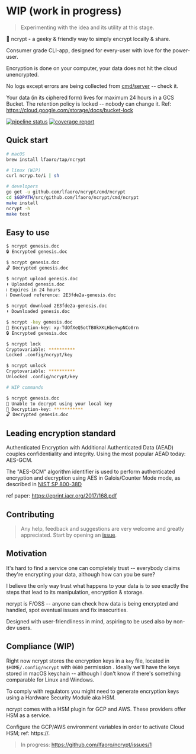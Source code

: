 # WIP (work in progress) 
> Experimenting with the idea and its utility at this stage. 

🧬 ncrypt - a geeky & friendly way to simply encrypt locally & share.

Consumer grade CLI-app, designed for every-user with love for the power-user.

Encryption is done on your computer, your data does not hit the cloud unencrypted.

No logs except errors are being collected from [cmd/server](https://github.com/lfaoro/ncrypt/tree/master/cmd/server) -- check it.

Your data (in its ciphered form) lives for maximum 24 hours in a GCS Bucket. The retention policy is locked -- nobody 
can change it. Ref: https://cloud.google.com/storage/docs/bucket-lock 

[![pipeline status](https://gitlab.com/lfaoro/ncrypt/badges/master/pipeline.svg)](https://gitlab.com/lfaoro/ncrypt/commits/master)
[![coverage report](https://gitlab.com/lfaoro/ncrypt/badges/master/coverage.svg)](https://gitlab.com/lfaoro/ncrypt/commits/master)

## Quick start

```bash
# macOS
brew install lfaoro/tap/ncrypt

# linux (WIP)
curl ncryp.to/i | sh

# developers
go get -u github.com/lfaoro/ncrypt/cmd/ncrypt
cd $GOPATH/src/github.com/lfaoro/ncrypt/cmd/ncrypt
make install
ncrypt -h
make test
```

## Easy to use

```bash
$ ncrypt genesis.doc
🔒 Encrypted genesis.doc

$ ncrypt genesis.doc
🔓 Decrypted genesis.doc

$ ncrypt upload genesis.doc
⬆️ Uploaded genesis.doc
ℹ️ Expires in 24 hours
ℹ️ Download reference: 2E3fde2a-genesis.doc

$ ncrypt download 2E3fde2a-genesis.doc
⬇️ Downloaded genesis.doc

$ ncrypt -key genesis.doc
🔑 Encryption-key: xy-TdOfXeQ5otTB0kXKLHbeYwpNCo0rn
🔒 Encrypted genesis.doc

$ ncrypt lock 
Cryptovariable: **********
Locked .config/ncrypt/key

$ ncrypt unlock 
Cryptovariable: **********
Unlocked .config/ncrypt/key

# WIP commands

$ ncrypt genesis.doc
🧮 Unable to decrypt using your local key
🔑 Decryption-key: ***********
🔓 Decrypted genesis.doc
```

## Leading encryption standard

Authenticated Encryption with Additional Authenticated Data (AEAD) couples confidentiality and integrity. Using the 
most popular AEAD today: AES-GCM. 

The "AES-GCM" algorithm identifier is used to perform authenticated encryption and decryption using AES in 
Galois/Counter Mode mode, as described in [NIST SP 800-38D](https://csrc.nist.gov/publications/detail/sp/800-38d/final)

ref paper: https://eprint.iacr.org/2017/168.pdf

## Contributing

> Any help, feedback and suggestions are very welcome and greatly appreciated.
> Start by opening an [issue](https://github.com/lfaoro/pkg/issues/new).

## Motivation

It's hard to find a service one can completely trust -- everybody claims they're encrypting your data, although how 
can you be sure? 

I believe the only way trust what happens to your data is to see exactly the steps that lead to its manipulation, 
encryption & storage.

ncrypt is F/OSS -- anyone can check how data is being encrypted and handled, spot eventual issues and fix insecurities.

Designed with user-friendliness in mind, aspiring to be used also by non-dev users.

## Compliance (WIP)

Right now ncrypt stores the encryption keys in a `key` file, located in `$HOME/.config/ncrypt` with `0600` permission
. Ideally we'll have the keys stored in macOS keychain -- although I don't know if there's something comparable for 
Linux and Windows.

To comply with regulators you might need to generate encryption keys using a Hardware Security Module aka HSM. 

ncrypt comes with a HSM plugin for GCP and AWS. These providers offer HSM as a service. 

Configure the GCP/AWS environment variables in order to activate Cloud HSM; ref: https://.

> In progress: https://github.com/lfaoro/ncrypt/issues/1